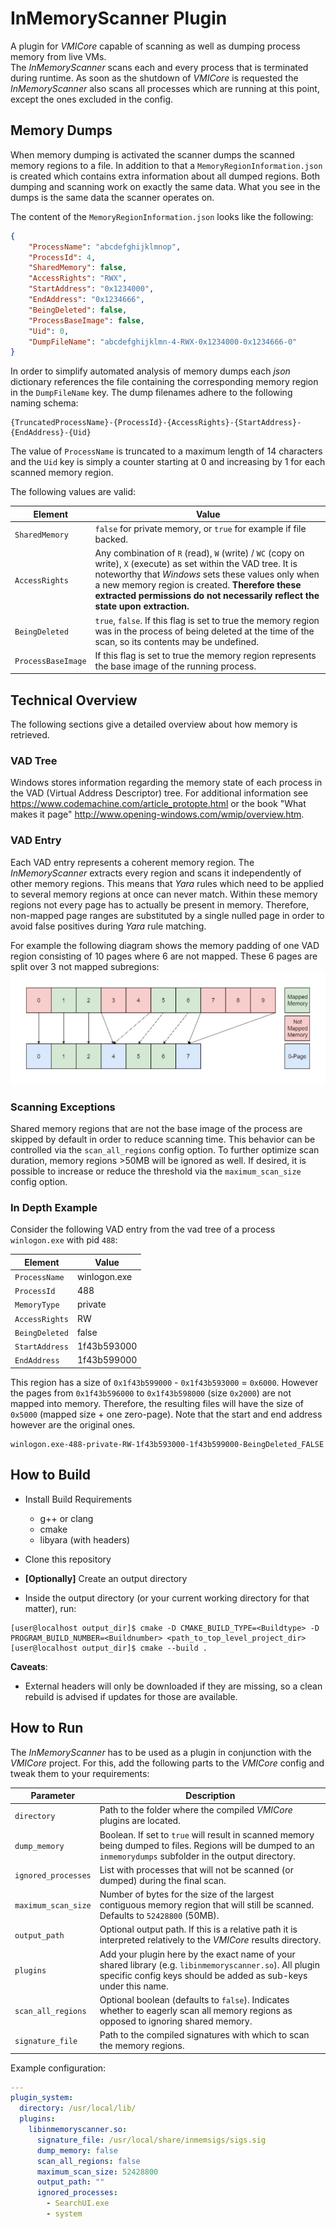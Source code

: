 # InMemoryScanner Plugin

A plugin for _VMICore_ capable of scanning as well as dumping process memory from live VMs.\
The _InMemoryScanner_ scans each and every process that is terminated during runtime.
As soon as the shutdown of _VMICore_ is requested the _InMemoryScanner_ also scans all processes which are running at this point, except the ones excluded in the config.

## Memory Dumps

When memory dumping is activated the scanner dumps the scanned memory regions to a file. In addition to that a `MemoryRegionInformation.json` is created which contains extra information about all dumped regions.
Both dumping and scanning work on exactly the same data. What you see in the dumps is the same data the scanner operates on.

The content of the `MemoryRegionInformation.json` looks like the following:

```json
{
    "ProcessName": "abcdefghijklmnop",
    "ProcessId": 4,
    "SharedMemory": false,
    "AccessRights": "RWX",
    "StartAddress": "0x1234000",
    "EndAddress": "0x1234666",
    "BeingDeleted": false,
    "ProcessBaseImage": false,
    "Uid": 0,
    "DumpFileName": "abcdefghijklmn-4-RWX-0x1234000-0x1234666-0"
}
```

In order to simplify automated analysis of memory dumps each _json_ dictionary references the file containing the corresponding memory region in the `DumpFileName` key.
The dump filenames adhere to the following naming schema:

```console
{TruncatedProcessName}-{ProcessId}-{AccessRights}-{StartAddress}-{EndAddress}-{Uid}
```

The value of `ProcessName` is truncated to a maximum length of 14 characters and the `Uid` key is simply a counter starting at 0 and increasing by 1 for each scanned memory region.

The following values are valid:

| Element            | Value                                                                                                                                                                                                                                                                                                    |
| ------------------ | -------------------------------------------------------------------------------------------------------------------------------------------------------------------------------------------------------------------------------------------------------------------------------------------------------- |
| `SharedMemory`     | `false` for private memory, or `true` for example if file backed.                                                                                                                                                                                                                                        |
| `AccessRights`     | Any combination of `R` (read), `W` (write) / `WC` (copy on write), `X` (execute) as set within the VAD tree. It is noteworthy that _Windows_ sets these values only when a new memory region is created. **Therefore these extracted permissions do not necessarily reflect the state upon extraction.** |
| `BeingDeleted`     | `true`, `false`. If this flag is set to true the memory region was in the process of being deleted at the time of the scan, so its contents may be undefined.                                                                                                                                            |
| `ProcessBaseImage` | If this flag is set to true the memory region represents the base image of the running process.                                                                                                                                                                                                          |

## Technical Overview

The following sections give a detailed overview about how memory is retrieved.

### VAD Tree

Windows stores information regarding the memory state of each process in the VAD (Virtual Address Descriptor) tree.
For additional information see <https://www.codemachine.com/article_protopte.html> or the book "What makes it page" <http://www.opening-windows.com/wmip/overview.htm>.

### VAD Entry

Each VAD entry represents a coherent memory region.
The _InMemoryScanner_ extracts every region and scans it independently of other memory regions.
This means that _Yara_ rules which need to be applied to several memory regions at once can never match.
Within these memory regions not every page has to actually be present in memory. Therefore, non-mapped page ranges are substituted by
a single nulled page in order to avoid false positives during _Yara_ rule matching.

For example the following diagram shows the memory padding of one VAD region consisting of 10 pages where 6 are not mapped. These 6 pages are split over 3 not mapped subregions:
![alt text](InMemoryScannerRegionPadding.jpg "Padding of unmapped memory.")

### Scanning Exceptions

Shared memory regions that are not the base image of the process are skipped by default in order to reduce scanning time.
This behavior can be controlled via the `scan_all_regions` config option.
To further optimize scan duration, memory regions >50MB will be ignored as well.
If desired, it is possible to increase or reduce the threshold via the `maximum_scan_size` config option.

### In Depth Example

Consider the following VAD entry from the vad tree of a process `winlogon.exe` with pid `488`:

| Element        | Value        |
| -------------- | ------------ |
| `ProcessName`  | winlogon.exe |
| `ProcessId`    | 488          |
| `MemoryType`   | private      |
| `AccessRights` | RW           |
| `BeingDeleted` | false        |
| `StartAddress` | 1f43b593000  |
| `EndAddress`   | 1f43b599000  |

This region has a size of `0x1f43b599000` - `0x1f43b593000` = `0x6000`.
However the pages from `0x1f43b596000` to `0x1f43b598000` (size `0x2000`) are not mapped into memory.
Therefore, the resulting files will have the size of `0x5000` (mapped size + one zero-page). Note that the start and end address however are the original ones.

```console
winlogon.exe-488-private-RW-1f43b593000-1f43b599000-BeingDeleted_FALSE
```

## How to Build

-   Install Build Requirements

    -   g++ or clang
    -   cmake
    -   libyara (with headers)

-   Clone this repository

-   **\[Optionally]** Create an output directory

-   Inside the output directory (or your current working directory for that matter), run:

```console
[user@localhost output_dir]$ cmake -D CMAKE_BUILD_TYPE=<Buildtype> -D PROGRAM_BUILD_NUMBER=<Buildnumber> <path_to_top_level_project_dir>
[user@localhost output_dir]$ cmake --build .
```

**Caveats**:

-   External headers will only be downloaded if they are missing, so a clean rebuild is advised
    if updates for those are available.

## How to Run

The _InMemoryScanner_ has to be used as a plugin in conjunction with the _VMICore_ project.
For this, add the following parts to the _VMICore_ config and tweak them to your requirements:

| Parameter           | Description                                                                                                                                                                |
| ------------------- | -------------------------------------------------------------------------------------------------------------------------------------------------------------------------- |
| `directory`         | Path to the folder where the compiled _VMICore_ plugins are located.                                                                                                       |
| `dump_memory`       | Boolean. If set to `true` will result in scanned memory being dumped to files. Regions will be dumped to an `inmemorydumps` subfolder in the output directory.             |
| `ignored_processes` | List with processes that will not be scanned (or dumped) during the final scan.                                                                                            |
| `maximum_scan_size` | Number of bytes for the size of the largest contiguous memory region that will still be scanned. Defaults to `52428800` (50MB).                                            |
| `output_path`       | Optional output path. If this is a relative path it is interpreted relatively to the _VMICore_ results directory.                                                          |
| `plugins`           | Add your plugin here by the exact name of your shared library (e.g. `libinmemoryscanner.so`). All plugin specific config keys should be added as sub-keys under this name. |
| `scan_all_regions`  | Optional boolean (defaults to `false`). Indicates whether to eagerly scan all memory regions as opposed to ignoring shared memory.                                         |
| `signature_file`    | Path to the compiled signatures with which to scan the memory regions.                                                                                                     |

Example configuration:

```yaml
---
plugin_system:
  directory: /usr/local/lib/
  plugins:
    libinmemoryscanner.so:
      signature_file: /usr/local/share/inmemsigs/sigs.sig
      dump_memory: false
      scan_all_regions: false
      maximum_scan_size: 52428800
      output_path: ""
      ignored_processes:
        - SearchUI.exe
        - system
```
